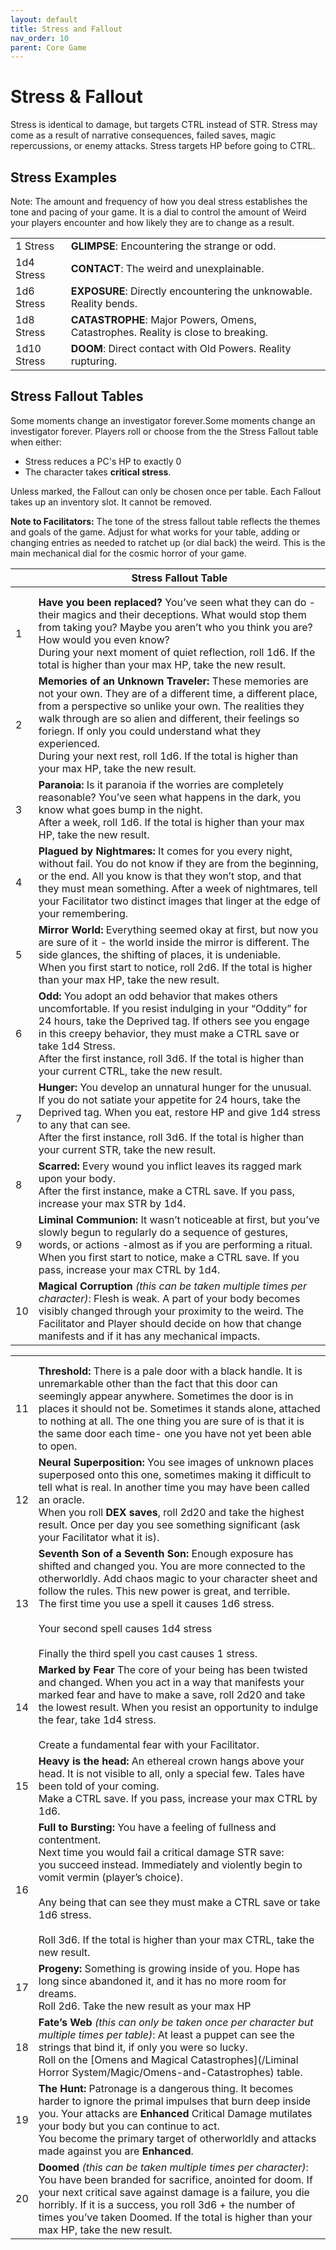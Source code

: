 ```yaml
---
layout: default
title: Stress and Fallout
nav_order: 10
parent: Core Game
---
```


# Stress & Fallout
Stress is identical to damage, but targets CTRL instead of STR. Stress may come as a result of narrative consequences, failed saves, magic repercussions, or enemy attacks. Stress targets HP before going to CTRL.

## Stress Examples
Note: The amount and frequency of how you deal stress establishes the tone and pacing of your game. It is a dial to control the amount of Weird your players encounter and how likely they are to change as a result.

|   |   |
|---|---|
| 1 Stress  |  **GLIMPSE**: Encountering the strange or odd.  |
| 1d4 Stress  |  **CONTACT**: The weird and unexplainable.  |
| 1d6 Stress  | **EXPOSURE**: Directly encountering the unknowable. Reality bends.  |
| 1d8 Stress  |**CATASTROPHE**: Major Powers, Omens, Catastrophes. Reality is close to breaking.   |
| 1d10 Stress | **DOOM**: Direct contact with Old Powers. Reality rupturing. |

## Stress Fallout Tables
Some moments change an investigator forever.Some moments change an investigator forever. Players roll or choose from the the Stress Fallout table when either:
- Stress reduces a PC's HP to exactly 0
- The character takes **critical stress**.

Unless marked, the Fallout can only be chosen once per table. Each Fallout takes up an inventory slot. It cannot be removed.

**Note to Facilitators:** The tone of the stress fallout table reflects the themes and goals of the game. Adjust for what works for your table, adding or changing entries as needed to ratchet up (or dial back) the weird. This is the main mechanical dial for the cosmic horror of your game.

|  | Stress Fallout Table                                                                                                                                                                                                                                                                                                                 |
|------------------------|-------------------------------------------------------------------------------------------------------------------------------------------------------------------------------------------------------------------------------------------------------------------------------------------------------------------------|
|                        |                                                                                                                                                                                                                                                                                                                         |
|    |                                                                                                                                                                                                                                                                                                                      |
| 1                      | **Have you been replaced?** You’ve seen what they can do -their magics and their deceptions. What would stop them from taking you? Maybe you aren’t who you think you are? How would you even know? <br>During your next moment of quiet reflection, roll 1d6. If the total is higher than your max HP, take the new result. |
| 2                      | **Memories of an Unknown Traveler:** These memories are not your own. They are of a different time, a different place, from a perspective so unlike your own. The realities they walk through are so alien and different, their feelings so foriegn. If only you could understand what they experienced.<br>During your next rest, roll 1d6. If the total is higher than your max HP, take the new result. |
| 3                      | **Paranoia:** Is it paranoia if the worries are completely reasonable? You’ve seen what happens in the dark, you know what goes bump in the night. <br>After a week, roll 1d6. If the total is higher than your max HP, take the new result.                                                                                |
| 4                      | **Plagued by Nightmares:** It comes for you every night, without fail. You do not know if they are from the beginning, or the end. All you know is that they won’t stop, and that they must mean something. After a week of nightmares, tell your Facilitator two distinct images that linger at the edge of your remembering. |
| 5                      | **Mirror World:** Everything seemed okay at first, but now you are sure of it - the world inside the mirror is different. The side glances, the shifting of places, it is undeniable.<br>When you first start to notice, roll 2d6. If the total is higher than your max HP, take the new result.                            |
| 6                      | **Odd:** You adopt an odd behavior that makes others uncomfortable. If you resist indulging in your “Oddity” for 24 hours, take the Deprived tag. If others see you engage in this creepy behavior, they must make a CTRL save or take 1d4 Stress. <br>After the first instance, roll 3d6. If the total is higher than your current CTRL, take the new result. |
| 7                      | **Hunger:**  You develop an unnatural hunger for the unusual. If you do not satiate your appetite for 24 hours, take the Deprived tag. When you eat, restore HP and give 1d4 stress to any that can see.<br>After the first instance, roll 3d6. If the total is higher than your current STR, take the new result. |
| 8                      | **Scarred:** Every wound you inflict leaves its ragged mark upon your body.<br>After the first instance, make a CTRL save. If you pass, increase your max STR by 1d4.                                                                                                                                                       |
| 9                      | **Liminal Communion:** It wasn’t noticeable at first, but you’ve slowly begun to regularly do a sequence of gestures, words, or actions -almost as if you are performing a ritual.<br>When you first start to notice, make a CTRL save. If you pass, increase your max CTRL by 1d4.                                         |
| 10                     | **Magical Corruption** *(this can be taken multiple times per character)*:  Flesh is weak. A part of your body becomes visibly changed through your proximity to the weird. The Facilitator and Player should decide on how that change manifests and if it has any mechanical impacts.                                                                                                                                                                    |

|  |                                                                                                                                                                                                                                                                                                                                                          |
|------------------------|-----------------------------------------------------------------------------------------------------------------------------------------------------------------------------------------------------------------------------------------------------------------------------------------------------------------------------------------------------------------|
                                                                                                                                                                                                                                                                                                                                                                |
                                                                                                                                                                                                                                                                                                                                                             |
| 11                     | **Threshold:** There is a pale door with a black handle. It is unremarkable other than the fact that this door can seemingly appear anywhere. Sometimes the door is in places it should not be. Sometimes it stands alone, attached to nothing at all. The one thing you are sure of is that it is the same door each time- one you have not yet been able to open. |
| 12                     | **Neural Superposition:**  You see images of unknown places superposed onto this one, sometimes making it difficult to tell what is real. In another time you may have been called an oracle. <br>When you roll **DEX saves**, roll 2d20 and take the highest result. Once per day you see something significant (ask your Facilitator what it is).|
| 13                     | **Seventh Son of a Seventh Son:** Enough exposure has shifted and changed you. You are more connected to the otherworldly. Add chaos magic to your character sheet and follow the rules. This new power is great, and terrible.<br>The first time you use a spell it causes 1d6 stress.<br><br>Your second spell causes 1d4 stress<br><br>Finally the third spell you cast causes 1 stress. |
| 14                     |**Marked by Fear** The core of your being has been twisted and changed. When you act in a way that manifests your marked fear and have to make a save, roll 2d20 and take the lowest result. When you resist an opportunity to indulge the fear, take 1d4 stress. <br><br>Create a fundamental fear with your Facilitator.                 |
| 15                     | **Heavy is the head:** An ethereal crown hangs above your head. It is not visible to all, only a special few. Tales have been told of your coming.<br>Make a CTRL save. If you pass, increase your max CTRL by 1d6.                                                                                                                                                 |
| 16                     | **Full to Bursting:** You have a feeling of fullness and contentment. <br>Next time you would fail a critical damage STR save:<br>you succeed instead. Immediately and violently begin to vomit vermin (player’s choice). <br><br>Any being that can see they must make a CTRL save or take 1d6 stress.<br><br>Roll 3d6. If the total is higher than your max CTRL, take the new result. |
| 17                     | **Progeny:** Something is growing inside of you. Hope has long since abandoned it, and it has no more room for dreams.<br>Roll 2d6. Take the new result as your max HP                                                                                                                                                                                              |
| 18                     | **Fate’s Web** *(this can only be taken once per character but multiple times per table)*: At least a puppet can see the strings that bind it, if only you were so lucky. <br>Roll on the [Omens and Magical Catastrophes](/Liminal Horror System/Magic/Omens-and-Catastrophes) table.                                                                                                              |
| 19                     | **The Hunt:** Patronage is a dangerous thing. It becomes harder to ignore the primal impulses that burn deep inside you. Your attacks are **Enhanced** Critical Damage mutilates your body but you can continue to act. <br>You become the primary target of otherworldly and attacks made against you are **Enhanced**.                                                                |
| 20                     | **Doomed** *(this can be taken multiple times per character)*: <br>You have been branded for sacrifice, anointed for doom. If your next critical save against damage is a failure, you die horribly. If it is a success, you roll 3d6 + the number of times you’ve taken Doomed. If the total is higher than your max HP, take the new result.                        |
